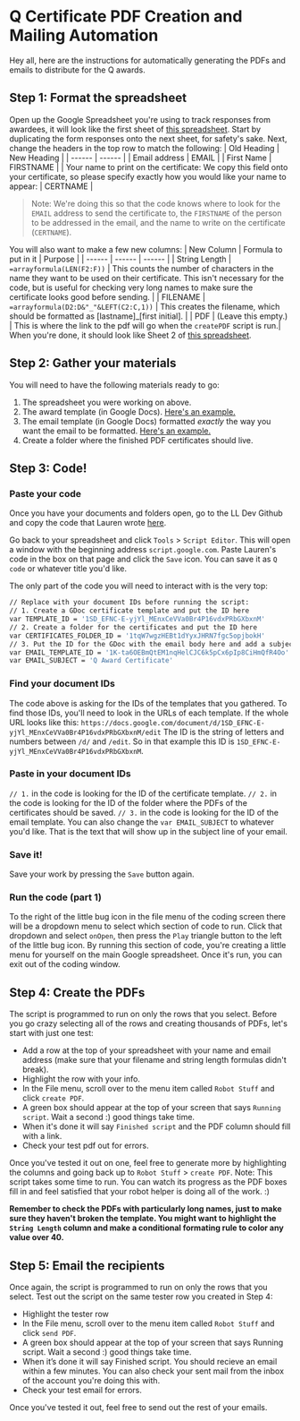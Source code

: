 # Q Certificate PDF Creation and Mailing Automation
Hey all, here are the instructions for automatically generating the PDFs and emails to distribute for the Q awards. 

## Step 1: Format the spreadsheet
Open up the Google Spreadsheet you're using to track responses from awardees, it will look like the first sheet of [this spreadsheet](https://docs.google.com/spreadsheets/d/1ZiBLvL39-youUb3qSK-hub4-NQ_wL0HJeKWa7u753ek/edit#gid=1515223909). 
Start by duplicating the form responses onto the next sheet, for safety's sake.
Next, change the headers in the top row to match the following:
| Old Heading | New Heading |
| ------ | ------ |
| Email address | EMAIL |
| First Name | FIRSTNAME |
| Your name to print on the certificate:  We copy this field onto your certificate, so please specify exactly how you would like your name to appear: | CERTNAME |
>Note: We're doing this so that the code knows where to look for the `EMAIL` address to send the certificate to, the `FIRSTNAME` of the person to be addressed in the email, and the name to write on the certificate (`CERTNAME`).

You will also want to make a few new columns:
| New Column | Formula to put in it | Purpose |
| ------ | ------ | ------ |
| String Length | `=arrayformula(LEN(F2:F))` | This counts the number of characters in the name they want to be used on their certificate. This isn't necessary for the code, but is useful for checking very long names to make sure the certificate looks good before sending. |
| FILENAME | `=arrayformula(D2:D&"_"&LEFT(C2:C,1))` | This creates the filename, which should be formatted as [lastname]_[first initial]. |
| PDF | (Leave this empty.) | This is where the link to the pdf will go when the `createPDF` script is run.|
When you're done, it should look like Sheet 2 of [this spreadsheet](https://docs.google.com/spreadsheets/d/1ZiBLvL39-youUb3qSK-hub4-NQ_wL0HJeKWa7u753ek/edit#gid=380205012).


## Step 2: Gather your materials
You will need to have the following materials ready to go:
1. The spreadsheet you were working on above.
2. The award template (in Google Docs). [Here's an example.](https://drive.google.com/open?id=1SD_EFNC-E-yjYl_MEnxCeVVa0Br4P16vdxPRbGXbxnM)
3. The email template (in Google Docs) formatted *exactly* the way you want the email to be formatted. [Here's an example.](https://drive.google.com/open?id=1K-ta6OEBmQtEM1nqHelCJC6k5pCx6pIp8CiHmQfR4Oo)
4. Create a folder where the finished PDF certificates should live.

## Step 3: Code!
### Paste your code
Once you have your documents and folders open, go to the LL Dev Github and copy the code that Lauren wrote [here](https://github.com/learninglab-dev/ll-apps-scripts/commit/d1e0ab3e9169ea345795aca9bcd6d19dcffe3657).

Go back to your spreadsheet and click `Tools` > `Script Editor`. This will open a window with the beginning address `script.google.com`. Paste Lauren's code in the box on that page and click the `Save` icon. You can save it as `Q code` or whatever title you'd like. 

The only part of the code you will need to interact with is the very top:
```sh
// Replace with your document IDs before running the script:
// 1. Create a GDoc certificate template and put the ID here
var TEMPLATE_ID = '1SD_EFNC-E-yjYl_MEnxCeVVa0Br4P16vdxPRbGXbxnM'
// 2. Create a folder for the certificates and put the ID here
var CERTIFICATES_FOLDER_ID = '1tqW7wgzHEBt1dYyxJHRN7fgc5opjbokH'
// 3. Put the ID for the GDoc with the email body here and add a subject line
var EMAIL_TEMPLATE_ID = '1K-ta6OEBmQtEM1nqHelCJC6k5pCx6pIp8CiHmQfR4Oo'
var EMAIL_SUBJECT = 'Q Award Certificate'
```
### Find your document IDs
The code above is asking for the IDs of the templates that you gathered. To find those IDs, you'll need to look in the URLs of each template.
If the whole URL looks like this: `https://docs.google.com/document/d/1SD_EFNC-E-yjYl_MEnxCeVVa0Br4P16vdxPRbGXbxnM/edit`
The ID is the string of letters and numbers between `/d/` and `/edit`. So in that example this ID is `1SD_EFNC-E-yjYl_MEnxCeVVa0Br4P16vdxPRbGXbxnM`.

### Paste in your document IDs
`// 1.` in the code is looking for the ID of the certificate template.
`// 2.` in the code is looking for the ID of the folder where the PDFs of the certificates should be saved.
`// 3.` in the code is looking for the ID of the email template.
You can also change the `var EMAIL_SUBJECT` to whatever you'd like. That is the text that will show up in the subject line of your email.

### Save it!
Save your work by pressing the `Save` button again.

### Run the code (part 1)
To the right of the little bug icon in the file menu of the coding screen there will be a dropdown menu to select which section of code to run. Click that dropdown and select `onOpen`, then press the `Play` triangle button to the left of the little bug icon.
By running this section of code, you're creating a little menu for yourself on the main Google spreadsheet.
Once it's run, you can exit out of the coding window.

## Step 4: Create the PDFs
The script is programmed to run on only the rows that you select. Before you go crazy selecting all of the rows and creating thousands of PDFs, let's start with just one test:
* Add a row at the top of your spreadsheet with your name and email address (make sure that your filename and string length formulas didn't break).
* Highlight the row with your info.
* In the File menu, scroll over to the menu item called `Robot Stuff` and click `create PDF`.
* A green box should appear at the top of your screen that says `Running script`. Wait a second :) good things take time.
* When it's done it will say `Finished script` and the PDF column should fill with a link.
* Check your test pdf out for errors.

Once you've tested it out on one, feel free to generate more by highlighting the columns and going back up to `Robot Stuff` > `create PDF`. Note: This script takes some time to run. You can watch its progress as the PDF boxes fill in and feel satisfied that your robot helper is doing all of the work. :)

**Remember to check the PDFs with particularly long names, just to make sure they haven't broken the template. You might want to highlight the `String Length` column and make a conditional formating rule to color any value over 40.**

## Step 5: Email the recipients
Once again, the script is programmed to run on only the rows that you select. Test out the script on the same tester row you created in Step 4:
* Highlight the tester row
* In the File menu, scroll over to the menu item called `Robot Stuff` and click `send PDF`.
* A green box should appear at the top of your screen that says Running script. Wait a second :) good things take time.
* When it’s done it will say Finished script. You should recieve an email within a few minutes. You can also check your sent mail from the inbox of the account you're doing this with.
* Check your test email for errors.

Once you've tested it out, feel free to send out the rest of your emails. 













 
